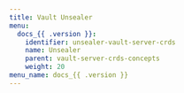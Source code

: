 ```yaml
---
title: Vault Unsealer
menu:
  docs_{{ .version }}:
    identifier: unsealer-vault-server-crds
    name: Unsealer
    parent: vault-server-crds-concepts
    weight: 20
menu_name: docs_{{ .version }}
---
```

